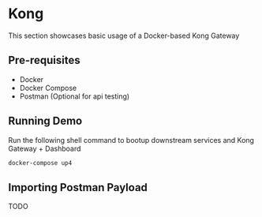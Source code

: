 # Kong

This section showcases basic usage of a Docker-based Kong Gateway

## Pre-requisites

- Docker
- Docker Compose
- Postman (Optional for api testing)

## Running Demo

Run the following shell command to bootup downstream services and Kong Gateway + Dashboard

```sh
docker-compose up4
```

## Importing Postman Payload

TODO

